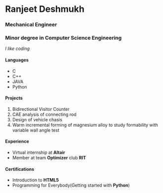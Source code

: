 # Ranjeet Deshmukh
### Mechanical Engineer 
### Minor degree in Computer Science Engineering
*I like coding*

#### Languages
- C
- C++
- JAVA
- Python
  
#### Projects
1. Bidirectional Visitor Counter
2. CAE analysis of connecting rod
3. Design of vehicle chasis
4. Warm incremental forming of magnesium alloy to study formability with variable wall angle test

#### Experience
+ Virtual internship at **Altair**
+ Member at team **Optimizer** club **RIT**

#### Certifications
+ Introduction to **HTML5**
+ Programming for Everybody(Getting started with **Python**)
